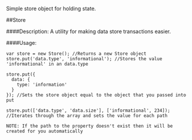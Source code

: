 Simple store object for holding state.

##Store

####Description:
A utility for making data store transactions easier.

####Usage:

    var store = new Store(); //Returns a new Store object
    store.put('data.type', 'informational'); //Stores the value 'informational' in an data.type
    
    store.put({
      data: {
        type: 'information'
      }
    }); //Sets the store object equal to the object that you passed into put
    
    store.put(['data.type', 'data.size'], ['informational', 234]);
    //Iterates through the array and sets the value for each path
    
    NOTE: If the path to the property doesn't exist then it will be created for you automatically
